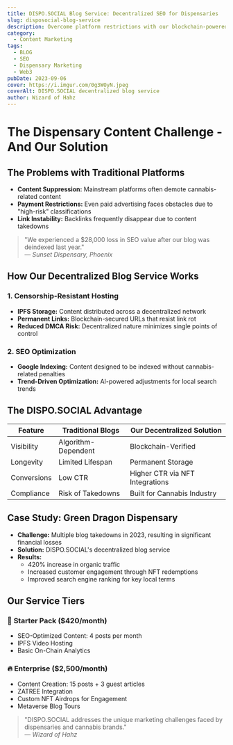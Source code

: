 ```yaml
---
title: DISPO.SOCIAL Blog Service: Decentralized SEO for Dispensaries
slug: disposocial-blog-service
description: Overcome platform restrictions with our blockchain-powered blog service – persistent, ranking dispensary content.
category:
  - Content Marketing
tags:
  - BLOG
  - SEO
  - Dispensary Marketing
  - Web3
pubDate: 2023-09-06
cover: https://i.imgur.com/0g3WOyN.jpeg
coverAlt: DISPO.SOCIAL decentralized blog service
author: Wizard of Hahz
---
```


# The Dispensary Content Challenge - And Our Solution

## The Problems with Traditional Platforms

* **Content Suppression:** Mainstream platforms often demote cannabis-related content
* **Payment Restrictions:** Even paid advertising faces obstacles due to "high-risk" classifications
* **Link Instability:** Backlinks frequently disappear due to content takedowns

> "We experienced a $28,000 loss in SEO value after our blog was deindexed last year."  
> — *Sunset Dispensary, Phoenix*

## How Our Decentralized Blog Service Works

### 1. **Censorship-Resistant Hosting**
* **IPFS Storage:** Content distributed across a decentralized network
* **Permanent Links:** Blockchain-secured URLs that resist link rot
* **Reduced DMCA Risk:** Decentralized nature minimizes single points of control

### 2. **SEO Optimization**
* **Google Indexing:** Content designed to be indexed without cannabis-related penalties
* **Trend-Driven Optimization:** AI-powered adjustments for local search trends

## The DISPO.SOCIAL Advantage

| Feature | Traditional Blogs | Our Decentralized Solution |
|---------|------------------|---------------------------|
| Visibility | Algorithm-Dependent | Blockchain-Verified |
| Longevity | Limited Lifespan | Permanent Storage |
| Conversions | Low CTR | Higher CTR via NFT Integrations |
| Compliance | Risk of Takedowns | Built for Cannabis Industry |

## Case Study: Green Dragon Dispensary

* **Challenge:** Multiple blog takedowns in 2023, resulting in significant financial losses
* **Solution:** DISPO.SOCIAL's decentralized blog service
* **Results:**
  * 420% increase in organic traffic
  * Increased customer engagement through NFT redemptions
  * Improved search engine ranking for key local terms

## Our Service Tiers

### 🌿 **Starter Pack** ($420/month)
* SEO-Optimized Content: 4 posts per month
* IPFS Video Hosting
* Basic On-Chain Analytics

### 🔥 **Enterprise** ($2,500/month)
* Content Creation: 15 posts + 3 guest articles
* ZATREE Integration
* Custom NFT Airdrops for Engagement
* Metaverse Blog Tours

> "DISPO.SOCIAL addresses the unique marketing challenges faced by dispensaries and cannabis brands."  
> — *Wizard of Hahz*